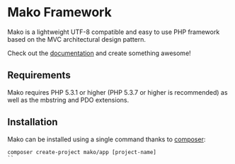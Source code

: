 # Mako Framework

Mako is a lightweight UTF-8 compatible and easy to use PHP framework based on the MVC architectural design pattern.

Check out the [documentation](http://makoframework.com/docs) and create something awesome!

## Requirements

Mako requires PHP 5.3.1 or higher (PHP 5.3.7 or higher is recommended) as well as the mbstring and PDO extensions.

## Installation

Mako can be installed using a single command thanks to [composer](https://packagist.org):

```
composer create-project mako/app [project-name]
``